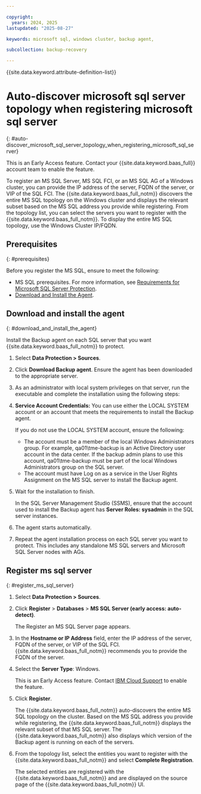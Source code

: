 ```yaml
---

copyright:
  years: 2024, 2025
lastupdated: "2025-08-27"

keywords: microsoft sql, windows cluster, backup agent,

subcollection: backup-recovery

---
```


{{site.data.keyword.attribute-definition-list}}

# Auto-discover microsoft sql server topology when registering microsoft sql server
{: #auto-discover_microsoft_sql_server_topology_when_registering_microsoft_sql_server}

This is an Early Access feature. Contact your {{site.data.keyword.baas_full}} account team to enable the feature.

To register an MS SQL Server, MS SQL FCI, or an MS SQL AG of a Windows cluster, you can provide the IP address of the server, FQDN of the server, or VIP of the SQL FCI. The {{site.data.keyword.baas_full_notm}} discovers the entire MS SQL topology on the Windows cluster and displays the relevant subset based on the MS SQL address you provide while registering. From the topology list, you can select the servers you want to register with the {{site.data.keyword.baas_full_notm}}. To display the entire MS SQL topology, use the Windows Cluster IP/FQDN.

## Prerequisites
{: #prerequisites}

Before you register the MS SQL, ensure to meet the following:

*   MS SQL prerequisites. For more information, see [Requirements for Microsoft SQL Server Protection](/docs/backup-recovery?topic=backup-recovery-requirements_for_microsoft_sql_server_protection).
*   [Download and Install the Agent](#download_and_install_the_agent).

## Download and install the agent
{: #download_and_install_the_agent}

Install the Backup agent on each SQL server that you want {{site.data.keyword.baas_full_notm}} to protect.

1. Select **Data Protection > Sources**.
2. Click **Download Backup agent**. Ensure the agent has been downloaded to the appropriate server.
3. As an administrator with local system privileges on that server, run the executable and complete the installation using the following steps:
4. **Service Account Credentials:** You can use either the LOCAL SYSTEM account or an account that meets the requirements to install the Backup agent.

    If you do not use the LOCAL SYSTEM account, ensure the following:

    *   The account must be a member of the local Windows Administrators group. For example, qa01\\tme-backup is an Active Directory user account in the data center. If the backup admin plans to use this account, qa01\\tme-backup must be part of the local Windows Administrators group on the SQL server.
    *   The account must have Log on as a service in the User Rights Assignment on the MS SQL server to install the Backup agent.

5. Wait for the installation to finish.

    In the SQL Server Management Studio (SSMS), ensure that the account used to install the Backup agent has **Server Roles: sysadmin** in the SQL server instances.

6. The agent starts automatically.

7. Repeat the agent installation process on each SQL server you want to protect. This includes any standalone MS SQL servers and Microsoft SQL Server nodes with AGs.

## Register ms sql server
{: #register_ms_sql_server}

1. Select **Data Protection > Sources**.
2. Click **Register** > **Databases** > **MS SQL Server (early access: auto-detect)**.

    The Register an MS SQL Server page appears.

3. In the **Hostname or IP Address** field, enter the IP address of the server, FQDN of the server, or VIP of the SQL FCI. {{site.data.keyword.baas_full_notm}} recommends you to provide the FQDN of the server.

4. Select the **Server Type**: Windows.

    This is an Early Access feature. Contact [IBM Cloud Support](https://cloud.ibm.com/unifiedsupport/supportcenter) to enable the feature.

5. Click **Register**.

    The {{site.data.keyword.baas_full_notm}} auto-discovers the entire MS SQL topology on the cluster. Based on the MS SQL address you provide while registering, the {{site.data.keyword.baas_full_notm}} displays the relevant subset of that MS SQL server. The {{site.data.keyword.baas_full_notm}} also displays which version of the Backup agent is running on each of the servers.

6. From the topology list, select the entities you want to register with the {{site.data.keyword.baas_full_notm}} and select **Complete Registration**.

    The selected entities are registered with the {{site.data.keyword.baas_full_notm}} and are displayed on the source page of the {{site.data.keyword.baas_full_notm}} UI.
